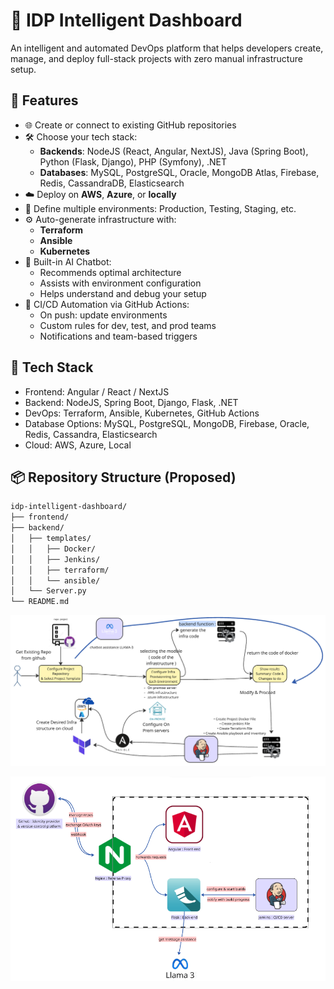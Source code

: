 # 🧠 IDP Intelligent Dashboard

An intelligent and automated DevOps platform that helps developers create, manage, and deploy full-stack projects with zero manual infrastructure setup.

## 🚀 Features

- 🌐 Create or connect to existing GitHub repositories
- 🛠️ Choose your tech stack:
  - **Backends**: NodeJS (React, Angular, NextJS), Java (Spring Boot), Python (Flask, Django), PHP (Symfony), .NET
  - **Databases**: MySQL, PostgreSQL, Oracle, MongoDB Atlas, Firebase, Redis, CassandraDB, Elasticsearch
- ☁️ Deploy on **AWS**, **Azure**, or **locally**
- 🧪 Define multiple environments: Production, Testing, Staging, etc.
- ⚙️ Auto-generate infrastructure with:
  - **Terraform**
  - **Ansible**
  - **Kubernetes**
- 🤖 Built-in AI Chatbot:
  - Recommends optimal architecture
  - Assists with environment configuration
  - Helps understand and debug your setup
- 🔁 CI/CD Automation via GitHub Actions:
  - On push: update environments
  - Custom rules for dev, test, and prod teams
  - Notifications and team-based triggers

## 🧰 Tech Stack

- Frontend: Angular / React / NextJS
- Backend: NodeJS, Spring Boot, Django, Flask, .NET
- DevOps: Terraform, Ansible, Kubernetes, GitHub Actions
- Database Options: MySQL, PostgreSQL, MongoDB, Firebase, Oracle, Redis, Cassandra, Elasticsearch
- Cloud: AWS, Azure, Local

## 📦 Repository Structure (Proposed)

```bash
idp-intelligent-dashboard/
├── frontend/                
├── backend/                  
│   ├── templates/
│   │   ├── Docker/
│   │   ├── Jenkins/
│   │   ├── terraform/
│   │   └── ansible/
│   └── Server.py
└── README.md
```

![alt text](Report/archi.png)


![alt text](Report/system-components.png)
